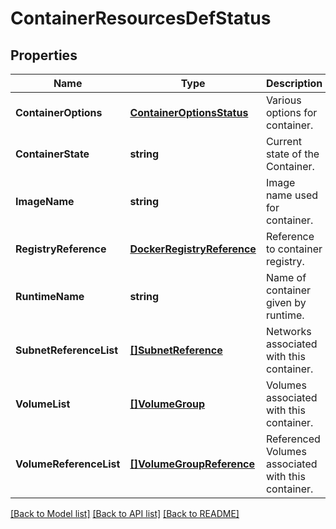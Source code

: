 # ContainerResourcesDefStatus

## Properties
Name | Type | Description | Notes
------------ | ------------- | ------------- | -------------
**ContainerOptions** | [**ContainerOptionsStatus**](container_options_status.md) | Various options for container. | [optional] [default to null]
**ContainerState** | **string** | Current state of the Container. | [optional] [default to null]
**ImageName** | **string** | Image name used for container. | [default to null]
**RegistryReference** | [**DockerRegistryReference**](docker_registry_reference.md) | Reference to container registry. | [optional] [default to null]
**RuntimeName** | **string** | Name of container given by runtime. | [optional] [default to null]
**SubnetReferenceList** | [**[]SubnetReference**](subnet_reference.md) | Networks associated with this container. | [optional] [default to null]
**VolumeList** | [**[]VolumeGroup**](volume_group.md) | Volumes associated with this container. | [optional] [default to null]
**VolumeReferenceList** | [**[]VolumeGroupReference**](volume_group_reference.md) | Referenced Volumes associated with this container. | [optional] [default to null]

[[Back to Model list]](../README.md#documentation-for-models) [[Back to API list]](../README.md#documentation-for-api-endpoints) [[Back to README]](../README.md)


